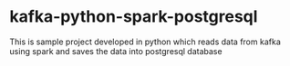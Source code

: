 # kafka-python-spark-postgresql
This is sample project developed in python which reads data from kafka using spark and saves the data into postgresql database
